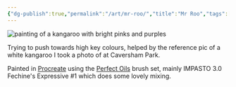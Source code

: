 ```yaml
---
{"dg-publish":true,"permalink":"/art/mr-roo/","title":"Mr Roo","tags":["art"],"created":"2022-12-06T14:17:33.499+08:00","updated":"2023-11-01T13:25:46.573+08:00"}
---
```



![painting of a kangaroo with bright pinks and purples](/img/user/assets/roo.jpeg)

Trying to push towards high key colours, helped by the reference pic of a white kangaroo I took a photo of at Caversham Park.

Painted in [Procreate](https://procreate.com/) using the [Perfect Oils](https://creativemarket.com/Ldarro/6441075-Perfect-OILS-87-brushes-4PROCREATE) brush set, mainly IMPASTO 3.0 Fechine's Expressive #1 which does some lovely mixing.